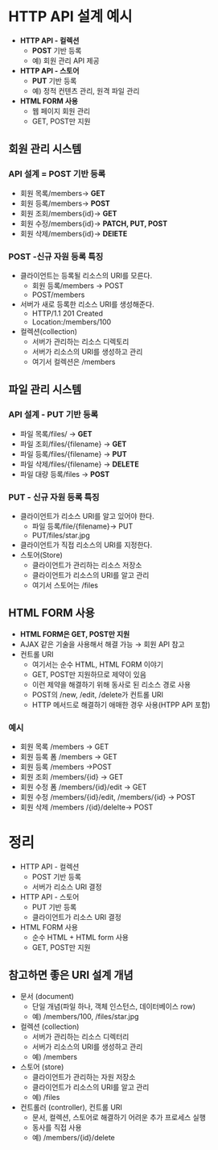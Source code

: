 # HTTP API 설계 예시

- **HTTP API - 컬렉션**
  - **POST** 기반 등록
  - 예) 회원 관리 API 제공
- **HTTP API - 스토어**
  - **PUT** 기반 등록
  - 예) 정적 컨텐츠 관리, 원격 파일 관리
- **HTML FORM 사용**
  - 웹 페이지 회원 관리
  - GET, POST만 지원

## 회원 관리 시스템

### API 설계 = POST 기반 등록

- 회원 목록/members→ **GET**
- 회원 등록/members→ **POST**
- 회원 조회/members{id}→ **GET**
- 회원 수정/members{id}→ **PATCH, PUT, POST**
- 회원 삭제/members{id}→ **DElETE**

### POST -신규 자원 등록 특징

- 클라이언트는 등록될 리소스의 URI를 모른다.
  - 회원 등록/members → POST
  - POST/members
- 서버가 새로 등록한 리소스 URI를 생성해준다.
  - HTTP/1.1 201 Created
  - Location:/members/100
- 컬렉션(collection)
  - 서버가 관리하는 리소스 디렉토리
  - 서버가 리소스의 URI를 생성하고 관리
  - 여기서 컬렉션은 /members

## 파일 관리 시스템

### API 설계 - PUT 기반 등록

- 파일 목록/files/ → **GET**
- 파일 조회/files/{filename} → **GET**
- 파일 등록/files/{filename} → **PUT**
- 파일 삭제/files/{filename} → **DELETE**
- 파일 대량 등록/files → **POST**

### PUT - 신규 자원 등록 특징

- 클라이언트가 리소스 URI를 알고 있어야 한다.
  - 파일 등록/file/{filename}→ PUT
  - PUT/files/star.jpg
- 클라이언트가 직접 리소스의 URI를 지정한다.
- 스토어(Store)
  - 클라이언트가 관리하는 리소스 저장소
  - 클라이언트가 리소스의 URI를 알고 관리
  - 여기서 스토어는 /files

## HTML FORM 사용

- **HTML FORM은 GET, POST만 지원**
- AJAX 같은 기술을 사용해서 해결 가능 → 회원 API 참고
- 컨트롤 URI
  - 여기서는 순수 HTML, HTML FORM 이야기
  - GET, POST만 지원하므로 제약이 있음
  - 이런 제약을 해결하기 위해 동사로 된 리소스 경로 사용
  - POST의 /new, /edit, /delete가 컨트롤 URI
  - HTTP 메서드로 해결하기 애매한 경우 사용(HTPP API 포함)

### 예시

- 회원 목록 /members → GET
- 회원 등록 폼 /members → GET
- 회원 등록 /members →POST
- 회원 조회 /members/{id} → GET
- 회원 수정 폼 /members/{id}/edit → GET
- 회원 수정 /members/{id}/edit, /members/{id} → POST
- 회원 삭제 /members /{id}/delelte→ POST

# 정리

- HTTP API - 컬렉션
  - POST 기반 등록
  - 서버가 리소스 URI 결정
- HTTP API - 스토어
  - PUT 기반 등록
  - 클라이언트가 리소스 URI 결정
- HTML FORM 사용
  - 순수 HTML + HTML form 사용
  - GET, POST만 지원

## 참고하면 좋은 URI 설계 개념

- 문서 (document)
  - 단일 개념(파일 하나, 객체 인스턴스, 데이터베이스 row)
  - 예) /members/100, /files/star.jpg
- 컬렉션 (collection)
  - 서버가 관리하는 리소스 디렉터리
  - 서버가 리소스의 URI를 생성하고 관리
  - 예) /members
- 스토어 (store)
  - 클라이언트가 관리하는 자원 저장소
  - 클라이언트가 리소스의 URI를 알고 관리
  - 예) /files
- 컨트롤러 (controller), 컨트롤 URI
  - 문서, 컬렉션, 스토어로 해결하기 어려운 추가 프로세스 실행
  - 동사를 직접 사용
  - 예) /members/{id}/delete
